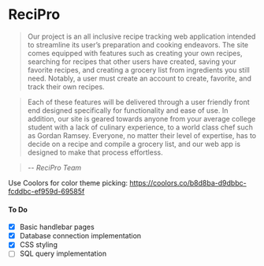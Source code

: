 # ReciPro


> Our project is an all inclusive recipe tracking web application intended to streamline its user’s preparation and cooking endeavors. The site comes equipped with features such as creating your own recipes, searching for recipes that other users have created, saving your favorite recipes, and creating a grocery list from ingredients you still need. Notably, a user must create an account to create, favorite, and track their own recipes.

> Each of these features will be delivered through a user friendly front end designed specifically for functionality and ease of use. In addition, our site is geared towards anyone from your average college student with a lack of culinary experience, to a world class chef such as Gordan Ramsey. Everyone, no matter their level of expertise, has to decide on a recipe and compile a grocery list, and our web app is designed to make that process effortless.

> -- <cite>ReciPro Team</cite>


Use Coolors for color theme picking:
https://coolors.co/b8d8ba-d9dbbc-fcddbc-ef959d-69585f

#### To Do
- [X] Basic handlebar pages
- [X] Database connection implementation
- [X] CSS styling
- [ ] SQL query implementation
